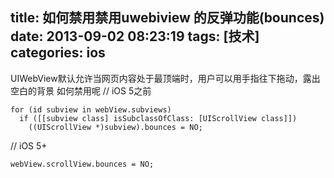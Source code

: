 title: 如何禁用禁用uwebiview 的反弹功能(bounces)
date: 2013-09-02 08:23:19
tags: [技术]
categories: ios
---
UIWebView默认允许当网页内容处于最顶端时，用户可以用手指往下拖动，露出空白的背景
如何禁用呢
// iOS 5之前

	for (id subview in webView.subviews)
	  if ([[subview class] isSubclassOfClass: [UIScrollView class]])
	    ((UIScrollView *)subview).bounces = NO;
 
// iOS 5+

	webView.scrollView.bounces = NO;